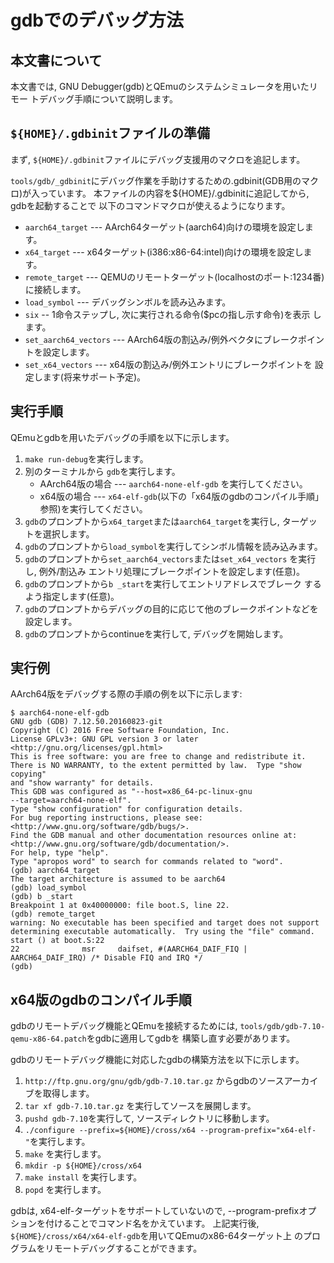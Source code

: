 # gdbでのデバッグ方法

## 本文書について

本文書では, GNU Debugger(gdb)とQEmuのシステムシミュレータを用いたリモー
トデバッグ手順について説明します。

## `${HOME}/.gdbinit`ファイルの準備

まず, `${HOME}/.gdbinit`ファイルにデバッグ支援用のマクロを追記します。

`tools/gdb/_gdbinit`にデバッグ作業を手助けするための.gdbinit(GDB用のマクロ)が入っています。
本ファイルの内容を${HOME}/.gdbinitに追記してから, gdbを起動することで
以下のコマンドマクロが使えるようになります。 

* `aarch64_target` --- AArch64ターゲット(aarch64)向けの環境を設定します。
* `x64_target` --- x64ターゲット(i386:x86-64:intel)向けの環境を設定します。
* `remote_target` --- QEMUのリモートターゲット(localhostのポート:1234番)
  に接続します。
* `load_symbol` --- デバッグシンボルを読み込みます。
* `six` -- 1命令ステップし, 次に実行される命令($pcの指し示す命令)を表示
します。
* `set_aarch64_vectors` --- AArch64版の割込み/例外ベクタにブレークポイン
  トを設定します。
* `set_x64_vectors`  --- x64版の割込み/例外エントリにブレークポイントを
設定します(将来サポート予定)。

## 実行手順

QEmuとgdbを用いたデバッグの手順を以下に示します。

1. `make run-debug`を実行します。
1. 別のターミナルから `gdb`を実行します。
   * AArch64版の場合 --- `aarch64-none-elf-gdb` を実行してください。
   * x64版の場合 --- `x64-elf-gdb`(以下の「x64版のgdbのコンパイル手順」
     参照)を実行してください。 
1. `gdb`のプロンプトから`x64_target`または`aarch64_target`を実行し, ターゲットを選択します。
1. `gdb`のプロンプトから`load_symbol`を実行してシンボル情報を読み込みます。
1. `gdb`のプロンプトから`set_aarch64_vectors`または`set_x64_vectors` を実行し, 例外/割込み
   エントリ処理にブレークポイントを設定します(任意)。
1. `gdb`のプロンプトから`b _start`を実行してエントリアドレスでブレーク
   するよう指定します(任意)。
1. `gdb`のプロンプトからデバッグの目的に応じて他のブレークポイントなどを設定します。
1. `gdb`のプロンプトからcontinueを実行して, デバッグを開始します。

## 実行例

AArch64版をデバッグする際の手順の例を以下に示します:

```shell-session
$ aarch64-none-elf-gdb
GNU gdb (GDB) 7.12.50.20160823-git
Copyright (C) 2016 Free Software Foundation, Inc.
License GPLv3+: GNU GPL version 3 or later <http://gnu.org/licenses/gpl.html>
This is free software: you are free to change and redistribute it.
There is NO WARRANTY, to the extent permitted by law.  Type "show copying"
and "show warranty" for details.
This GDB was configured as "--host=x86_64-pc-linux-gnu
--target=aarch64-none-elf".
Type "show configuration" for configuration details.
For bug reporting instructions, please see: <http://www.gnu.org/software/gdb/bugs/>.
Find the GDB manual and other documentation resources online at: <http://www.gnu.org/software/gdb/documentation/>.
For help, type "help".
Type "apropos word" to search for commands related to "word".
(gdb) aarch64_target
The target architecture is assumed to be aarch64
(gdb) load_symbol
(gdb) b _start
Breakpoint 1 at 0x40000000: file boot.S, line 22.
(gdb) remote_target
warning: No executable has been specified and target does not support
determining executable automatically.  Try using the "file" command.
start () at boot.S:22
22              msr     daifset, #(AARCH64_DAIF_FIQ |
AARCH64_DAIF_IRQ) /* Disable FIQ and IRQ */
(gdb)
```

## x64版のgdbのコンパイル手順
gdbのリモートデバッグ機能とQEmuを接続するためには,
`tools/gdb/gdb-7.10-qemu-x86-64.patch`をgdbに適用してgdbを
構築し直す必要があります。

gdbのリモートデバッグ機能に対応したgdbの構築方法を以下に示します。

1. `http://ftp.gnu.org/gnu/gdb/gdb-7.10.tar.gz` からgdbのソースアーカイブを取得します。
1. `tar xf gdb-7.10.tar.gz` を実行してソースを展開します。
1. `pushd gdb-7.10`を実行して, ソースディレクトリに移動します。
1. `./configure --prefix=${HOME}/cross/x64
   --program-prefix="x64-elf-"`を実行します。
1. `make` を実行します。
1. `mkdir -p ${HOME}/cross/x64`
1. `make install` を実行します。
1. `popd` を実行します。

gdbは, x64-elf-ターゲットをサポートしていないので, --program-prefixオプ
ションを付けることでコマンド名をかえています。
上記実行後, `${HOME}/cross/x64/x64-elf-gdb`を用いてQEmuのx86-64ターゲット上
のプログラムをリモートデバッグすることができます。
